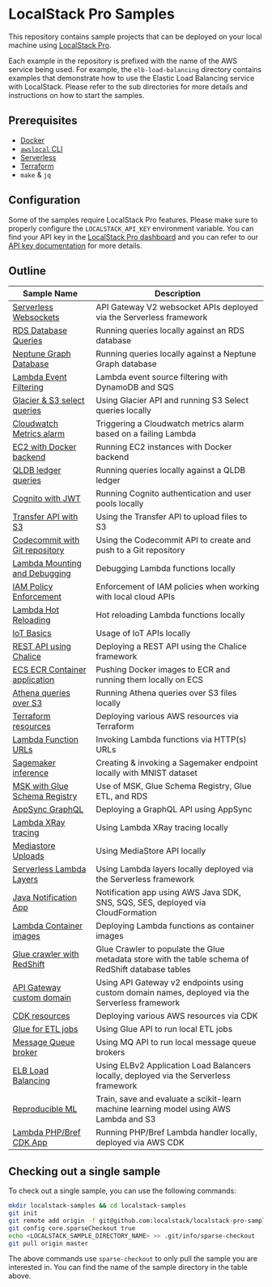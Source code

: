 # LocalStack Pro Samples

This repository contains sample projects that can be deployed on your local machine using [LocalStack Pro](https://localstack.cloud/).

Each example in the repository is prefixed with the name of the AWS service being used. For example, the `elb-load-balancing` directory contains examples that demonstrate how to use the Elastic Load Balancing service with LocalStack. Please refer to the sub directories for more details and instructions on how to start the samples.

## Prerequisites

* [Docker](https://docs.docker.com/get-docker/)
* [`awslocal` CLI](https://docs.localstack.cloud/user-guide/integrations/aws-cli/)
* [Serverless](https://www.serverless.com/framework/docs/getting-started)
* [Terraform](https://developer.hashicorp.com/terraform/downloads)
* `make` & `jq`

## Configuration

Some of the samples require LocalStack Pro features. Please make sure to properly configure the `LOCALSTACK_API_KEY` environment variable. You can find your API key in the [LocalStack Pro dashboard](https://app.localstack.cloud/account/apikeys) and you can refer to our [API key documentation](https://docs.localstack.cloud/getting-started/api-key/) for more details.

## Outline

| Sample Name                                                    | Description                                                                                        |
| -------------------------------------------------------------- | -------------------------------------------------------------------------------------------------- |
| [Serverless Websockets](serverless-websockets)                 | API Gateway V2 websocket APIs deployed via the Serverless framework                                |
| [RDS Database Queries](rds-db-queries)                         | Running queries locally against an RDS database                                                    |
| [Neptune Graph Database](neptune-graph-db)                     | Running queries locally against a Neptune Graph database                                           |
| [Lambda Event Filtering](lambda-event-filtering)               | Lambda event source filtering with DynamoDB and SQS                                                |
| [Glacier & S3 select queries](glacier-s3-select)               | Using Glacier API and running S3 Select queries locally                                            |
| [Cloudwatch Metrics alarm](cloudwatch-metrics-aws)             | Triggering a Cloudwatch metrics alarm based on a failing Lambda                                    |
| [EC2 with Docker backend](ec2-docker-instances)                | Running EC2 instances with Docker backend                                                          |
| [QLDB ledger queries](qldb-ledger-queries)                     | Running queries locally against a QLDB ledger                                                      |
| [Cognito with JWT](cognito-jwt)                                | Running Cognito authentication and user pools locally                                              |
| [Transfer API with S3](transfer-ftp-s3)                        | Using the Transfer API to upload files to S3                                                       |
| [Codecommit with Git repository](codecommit-git-repo)          | Using the Codecommit API to create and push to a Git repository                                    |
| [Lambda Mounting and Debugging](lambda-mounting-and-debugging) | Debugging Lambda functions locally                                                                 |
| [IAM Policy Enforcement](iam-policy-enforcement)               | Enforcement of IAM policies when working with local cloud APIs                                     |
| [Lambda Hot Reloading](lambda-hot-reloading)                   | Hot reloading Lambda functions locally                                                             |
| [IoT Basics](iot-basics)                                       | Usage of IoT APIs locally                                                                          |
| [REST API using Chalice](chalice-rest-api)                     | Deploying a REST API using the Chalice framework                                                   |
| [ECS ECR Container application](ecs-ecr-container-app)         | Pushing Docker images to ECR and running them locally on ECS                                       |
| [Athena queries over S3](athena-s3-queries)                    | Running Athena queries over S3 files locally                                                       |
| [Terraform resources](terraform-resources)                     | Deploying various AWS resources via Terraform                                                      |
| [Lambda Function URLs](lambda-function-urls)                   | Invoking Lambda functions via HTTP(s) URLs                                                         |
| [Sagemaker inference](sagemaker-inference)                     | Creating & invoking a Sagemaker endpoint locally with MNIST dataset                                |
| [MSK with Glue Schema Registry](glue-msk-schema-registry)      | Use of MSK, Glue Schema Registry, Glue ETL, and RDS                                                |
| [AppSync GraphQL](appsync-graphql-api)                         | Deploying a GraphQL API using AppSync                                                              |
| [Lambda XRay tracing](lambda-xray)                             | Using Lambda XRay tracing locally                                                                  |
| [Mediastore Uploads](mediastore-uploads)                       | Using MediaStore API locally                                                                       |
| [Serverless Lambda Layers](serverless-lambda-layers)           | Using Lambda layers locally deployed via the Serverless framework                                  |
| [Java Notification App](java-notification-app)                 | Notification app using AWS Java SDK, SNS, SQS, SES, deployed via CloudFormation                    |
| [Lambda Container images](lambda-container-image)              | Deploying Lambda functions as container images                                                     |
| [Glue crawler with RedShift](glue-redshift-crawler)            | Glue Crawler to populate the Glue metadata store with the table schema of RedShift database tables |
| [API Gateway custom domain](apigw-custom-domain)               | Using API Gateway v2 endpoints using custom domain names, deployed via the Serverless framework    |
| [CDK resources](cdk-resources)                                 | Deploying various AWS resources via CDK                                                            |
| [Glue for ETL jobs](glue-etl-jobs)                             | Using Glue API to run local ETL jobs                                                               |
| [Message Queue broker](mq-broker)                              | Using MQ API to run local message queue brokers                                                    |
| [ELB Load Balancing](elb-load-balancing)                       | Using ELBv2 Application Load Balancers locally, deployed via the Serverless framework              |
| [Reproducible ML](reproducible-ml)                             | Train, save and evaluate a scikit-learn machine learning model using AWS Lambda and S3             |
| [Lambda PHP/Bref CDK App](lambda-php-bref-cdk-app)             | Running PHP/Bref Lambda handler locally, deployed via AWS CDK                                      |

## Checking out a single sample

To check out a single sample, you can use the following commands:

```bash
mkdir localstack-samples && cd localstack-samples
git init
git remote add origin -f git@github.com:localstack/localstack-pro-samples.git
git config core.sparseCheckout true
echo <LOCALSTACK_SAMPLE_DIRECTORY_NAME> >> .git/info/sparse-checkout
git pull origin master
```

The above commands use `sparse-checkout` to only pull the sample you are interested in. You can find the name of the sample directory in the table above.
